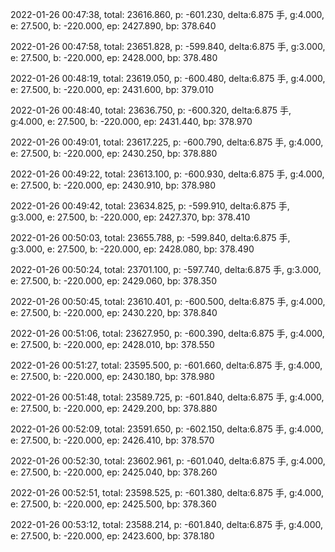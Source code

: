 2022-01-26 00:47:38, total: 23616.860, p: -601.230, delta:6.875 手, g:4.000, e: 27.500, b: -220.000, ep: 2427.890, bp: 378.640

2022-01-26 00:47:58, total: 23651.828, p: -599.840, delta:6.875 手, g:3.000, e: 27.500, b: -220.000, ep: 2428.000, bp: 378.480

2022-01-26 00:48:19, total: 23619.050, p: -600.480, delta:6.875 手, g:4.000, e: 27.500, b: -220.000, ep: 2431.600, bp: 379.010

2022-01-26 00:48:40, total: 23636.750, p: -600.320, delta:6.875 手, g:4.000, e: 27.500, b: -220.000, ep: 2431.440, bp: 378.970

2022-01-26 00:49:01, total: 23617.225, p: -600.790, delta:6.875 手, g:4.000, e: 27.500, b: -220.000, ep: 2430.250, bp: 378.880

2022-01-26 00:49:22, total: 23613.100, p: -600.930, delta:6.875 手, g:4.000, e: 27.500, b: -220.000, ep: 2430.910, bp: 378.980

2022-01-26 00:49:42, total: 23634.825, p: -599.910, delta:6.875 手, g:3.000, e: 27.500, b: -220.000, ep: 2427.370, bp: 378.410

2022-01-26 00:50:03, total: 23655.788, p: -599.840, delta:6.875 手, g:3.000, e: 27.500, b: -220.000, ep: 2428.080, bp: 378.490

2022-01-26 00:50:24, total: 23701.100, p: -597.740, delta:6.875 手, g:3.000, e: 27.500, b: -220.000, ep: 2429.060, bp: 378.350

2022-01-26 00:50:45, total: 23610.401, p: -600.500, delta:6.875 手, g:4.000, e: 27.500, b: -220.000, ep: 2430.220, bp: 378.840

2022-01-26 00:51:06, total: 23627.950, p: -600.390, delta:6.875 手, g:4.000, e: 27.500, b: -220.000, ep: 2428.010, bp: 378.550

2022-01-26 00:51:27, total: 23595.500, p: -601.660, delta:6.875 手, g:4.000, e: 27.500, b: -220.000, ep: 2430.180, bp: 378.980

2022-01-26 00:51:48, total: 23589.725, p: -601.840, delta:6.875 手, g:4.000, e: 27.500, b: -220.000, ep: 2429.200, bp: 378.880

2022-01-26 00:52:09, total: 23591.650, p: -602.150, delta:6.875 手, g:4.000, e: 27.500, b: -220.000, ep: 2426.410, bp: 378.570

2022-01-26 00:52:30, total: 23602.961, p: -601.040, delta:6.875 手, g:4.000, e: 27.500, b: -220.000, ep: 2425.040, bp: 378.260

2022-01-26 00:52:51, total: 23598.525, p: -601.380, delta:6.875 手, g:4.000, e: 27.500, b: -220.000, ep: 2425.500, bp: 378.360

2022-01-26 00:53:12, total: 23588.214, p: -601.840, delta:6.875 手, g:4.000, e: 27.500, b: -220.000, ep: 2423.600, bp: 378.180